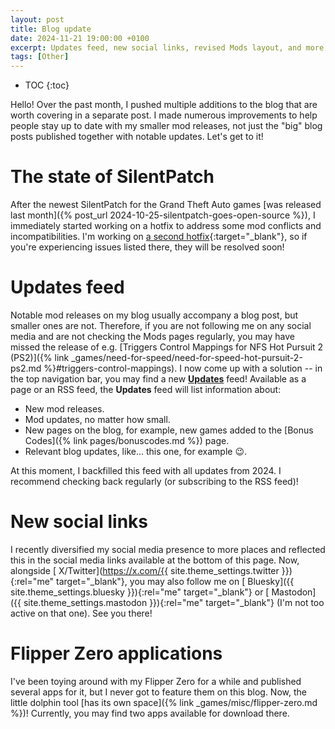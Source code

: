 ```yaml
---
layout: post
title: Blog update
date: 2024-11-21 19:00:00 +0100
excerpt: Updates feed, new social links, revised Mods layout, and more.
tags: [Other]
---
```


* TOC
{:toc}

Hello! Over the past month, I pushed multiple additions to the blog that are worth covering in a separate post.
I made numerous improvements to help people stay up to date with my smaller mod releases, not just the "big" blog posts
published together with notable updates. Let's get to it!

# The state of SilentPatch

After the newest SilentPatch for the Grand Theft Auto games [was released last month]({% post_url 2024-10-25-silentpatch-goes-open-source %}),
I immediately started working on a hotfix to address some mod conflicts and incompatibilities.
I'm working on [a second hotfix](https://github.com/CookiePLMonster/SilentPatch/milestone/3){:target="_blank"}, so if
you're experiencing issues listed there, they will be resolved soon!

# Updates feed

Notable mod releases on my blog usually accompany a blog post, but smaller ones are not. Therefore, if you are not following
me on any social media and are not checking the Mods pages regularly, you may have missed the release of e.g.
[Triggers Control Mappings for NFS Hot Pursuit 2 (PS2)]({% link _games/need-for-speed/need-for-speed-hot-pursuit-2-ps2.md %}#triggers-control-mappings).
I now come up with a solution -- in the top navigation bar, you may find a new [**Updates**](/updates/) feed!
Available as a page or an RSS feed, the **Updates** feed will list information about:
* New mod releases.
* Mod updates, no matter how small.
* New pages on the blog, for example, new games added to the [Bonus Codes]({% link pages/bonuscodes.md %}) page.
* Relevant blog updates, like... this one, for example 😉.

At this moment, I backfilled this feed with all updates from 2024. I recommend checking back regularly (or subscribing to the RSS feed)!

# New social links

I recently diversified my social media presence to more places and reflected this in the social media links available at the bottom of this page.
Now, alongside [<i class="fab fa-x-twitter"></i> X/Twitter](https://x.com/{{ site.theme_settings.twitter }}){:rel="me" target="_blank"},
you may also follow me on [<i class="fab fa-bluesky"></i> Bluesky]({{ site.theme_settings.bluesky }}){:rel="me" target="_blank"}
or [<i class="fab fa-mastodon"></i> Mastodon]({{ site.theme_settings.mastodon }}){:rel="me" target="_blank"} (I'm not too active on that one).
See you there!

# Flipper Zero applications

I've been toying around with my Flipper Zero for a while and published several apps for it, but I never got to feature them on this blog.
Now, the little dolphin tool [has its own space]({% link _games/misc/flipper-zero.md %})! Currently, you may find two apps available for download there.
